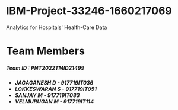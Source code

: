 # IBM-Project-33246-1660217069
Analytics for Hospitals' Health-Care Data

# Team Members
<h5>Team ID : PNT2022TMID21499</h5>
<h5><ul>
  <li>JAGAGANESH D - 917719IT036</li>
  <li>LOKKESWARAN S - 917719IT051</li>
  <li>SANJAY M - 917719IT083</li>
  <li>VELMURUGAN M - 917719IT114</li>
</ul></h5>
